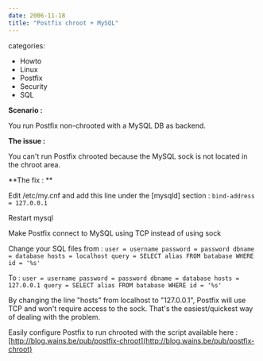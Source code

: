 ```yaml
---
date: 2006-11-18
title: "Postfix chroot + MySQL"
---
```








categories:
- Howto
- Linux
- Postfix
- Security
- SQL


**Scenario :**

You run Postfix non-chrooted with a MySQL DB as backend.

**The issue :**

You can't run Postfix chrooted because the MySQL sock is not located in the chroot area.

**The fix : **



Edit /etc/my.cnf and add this line under the [mysqld] section :
`bind-address = 127.0.0.1`

Restart mysql

Make Postfix connect to MySQL using TCP instead of using sock

Change your SQL files from :
`user = username
password = password
dbname = database
hosts = localhost
query = SELECT alias FROM batabase WHERE id = '%s'`

To :
`user = username
password = password
dbname = database
hosts = 127.0.0.1
query = SELECT alias FROM batabase WHERE id = '%s'`

By changing the line "hosts" from localhost to "127.0.0.1", Postfix will use TCP and won't require access to the sock.
That's the easiest/quickest way of dealing with the problem.

Easily configure Postfix to run chrooted with the script available here : [http://blog.wains.be/pub/postfix-chroot](http://blog.wains.be/pub/postfix-chroot)
